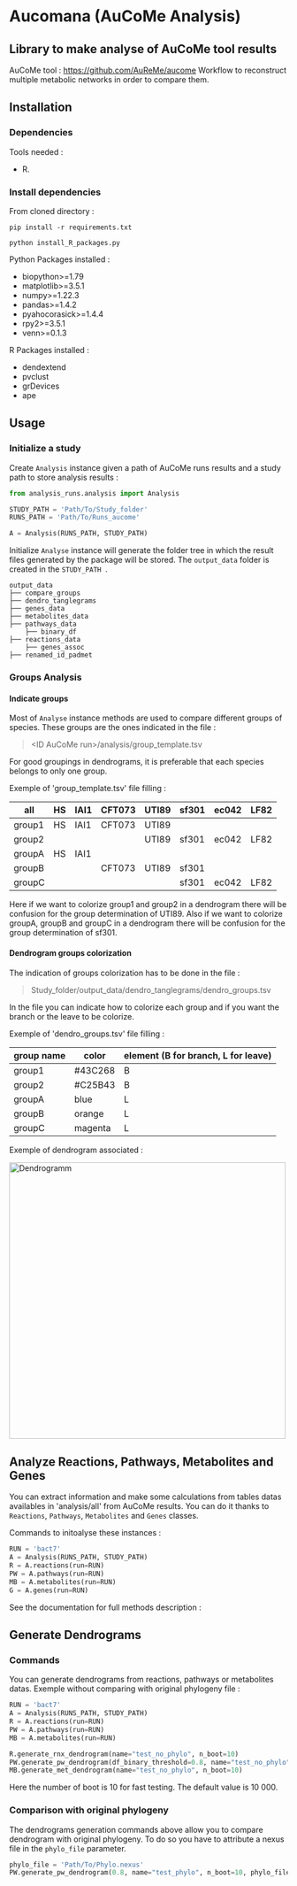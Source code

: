 # Aucomana (AuCoMe Analysis)

## Library to make analyse of AuCoMe tool results 

AuCoMe tool : https://github.com/AuReMe/aucome 
Workflow to reconstruct multiple metabolic networks in order to compare them.

## Installation

### Dependencies

Tools needed :
- R.

### Install dependencies

From cloned directory :

```pip install -r requirements.txt```

```python install_R_packages.py```

Python Packages installed :
- biopython>=1.79
- matplotlib>=3.5.1
- numpy>=1.22.3
- pandas>=1.4.2
- pyahocorasick>=1.4.4
- rpy2>=3.5.1
- venn>=0.1.3

R Packages installed :
- dendextend
- pvclust
- grDevices
- ape

## Usage

### Initialize a study

Create ```Analysis``` instance given a path of AuCoMe runs results and a study path to store analysis results :
``` py
from analysis_runs.analysis import Analysis

STUDY_PATH = 'Path/To/Study_folder'
RUNS_PATH = 'Path/To/Runs_aucome'

A = Analysis(RUNS_PATH, STUDY_PATH)
```

Initialize ```Analyse``` instance will generate the folder tree in which the result files generated by the package will be stored. The ```output_data``` folder is created in the ```STUDY_PATH ```.
```
output_data
├── compare_groups
├── dendro_tanglegrams
├── genes_data
├── metabolites_data
├── pathways_data
    ├── binary_df
├── reactions_data
    ├── genes_assoc
├── renamed_id_padmet
```

### Groups Analysis

#### Indicate groups

Most of ```Analyse``` instance methods are used to compare different groups of species. These groups are the ones indicated in the file :
> \<ID AuCoMe run\>/analysis/group_template.tsv

For good groupings in dendrograms, it is preferable that each species belongs to only one group.

Exemple of 'group_template.tsv' file filling :

all	    | HS  | IAI1 | CFT073 | UTI89 | sf301 | ec042 | LF82 
---     | --- | ---  | ---    |---    |---    |---    |--- 
group1	| HS  | IAI1 | CFT073 | UTI89 |       |       |			
group2	|     |      |        | UTI89 | sf301 | ec042 | LF82
groupA	| HS  | IAI1 |        |       |       |       |					
groupB	|     |      | CFT073 | UTI89 | sf301 |       |	
groupC	|     |      |        |       | sf301 | ec042 | LF82

Here if we want to colorize group1 and group2 in a dendrogram there will be confusion for the group determination of UTI89.
Also if we want to colorize groupA, groupB and groupC in a dendrogram there will be confusion for the group determination of sf301.

#### Dendrogram groups colorization

The indication of groups colorization has to be done in the file :
> Study_folder/output_data/dendro_tanglegrams/dendro_groups.tsv

In the file you can indicate how to colorize each group and if you want the branch or the leave to be colorize.

Exemple of 'dendro_groups.tsv' file filling :

group name | color   | element (B for branch, L for leave)
---        | ---     | --- 
group1	   | #43C268 | B
group2	   | #C25B43 | B
groupA     | blue    | L
groupB     | orange  | L
groupC     | magenta | L

Exemple of dendrogram associated :

<img src="https://github.com/PaulineGHG/analysis_runs/blob/master/tests/Study_folder/output_data/dendro_tanglegrams/bact7/rnx_test_no_phylo/rnx_test_no_phylo_dendextend_dend.png" alt="Dendrogramm" width="500"/>

## Analyze Reactions, Pathways, Metabolites and Genes

You can extract information and make some calculations from tables datas availables in 'analysis/all' from AuCoMe results.
You can do it thanks to ```Reactions```, ```Pathways```, ```Metabolites``` and ```Genes``` classes.

Commands to initoalyse these instances :

``` py
RUN = 'bact7'
A = Analysis(RUNS_PATH, STUDY_PATH)
R = A.reactions(run=RUN)
PW = A.pathways(run=RUN)
MB = A.metabolites(run=RUN)
G = A.genes(run=RUN)
```
See the documentation for full methods description : 

## Generate Dendrograms

### Commands

You can generate dendrograms from reactions, pathways or metabolites datas.
Exemple without comparing with original phylogeny file :

``` py
RUN = 'bact7'
A = Analysis(RUNS_PATH, STUDY_PATH)
R = A.reactions(run=RUN)
PW = A.pathways(run=RUN)
MB = A.metabolites(run=RUN)

R.generate_rnx_dendrogram(name="test_no_phylo", n_boot=10)
PW.generate_pw_dendrogram(df_binary_threshold=0.8, name="test_no_phylo", n_boot=10)
MB.generate_met_dendrogram(name="test_no_phylo", n_boot=10)
```
Here the number of boot is 10 for fast testing. The default value is 10 000.

### Comparison with original phylogeny

The dendrograms generation commands above allow you to compare dendrogram with original phylogeny. To do so you have to attribute a nexus file in the ```phylo_file``` parameter.

``` py
phylo_file = 'Path/To/Phylo.nexus'
PW.generate_pw_dendrogram(0.8, name="test_phylo", n_boot=10, phylo_file=phylo_file)
```



